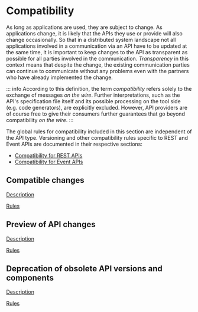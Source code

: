 # Compatibility

As long as applications are used, they are subject to change.
As applications change, it is likely that the APIs they use or provide will also change occasionally.
So that in a distributed system landscape not all applications involved in a communication via an API have to be updated at the same time, it is important to keep changes to the API as transparent as possible for all parties involved in the communication. _Transparency_ in this context means that despite the change, the existing communication parties can continue to communicate without any problems even with the partners who have already implemented the change.

::: info
According to this definition, the term _compatibility_ refers solely to the exchange of messages _on the wire_.
Further interpretations, such as the API's specification file itself and its possible processing on the tool side (e.g. code generators), are explicitly excluded.
However, API providers are of course free to give their consumers further guarantees that go beyond compatibility _on the wire_.
:::

The global rules for compatibility included in this section are independent of the API type.
Versioning and other compatibility rules specific to REST and Event APIs are documented in their respective sections:

- [Compatibility for REST APIs](../../030_REST-GUIDELINES/050_Compatibility/index.md)
- [Compatibility for Event APIs](../../040_EVENT-GUIDELINES/050_Compatibility/index.md)

## Compatible changes

[<!--INCLUDE-->Description](../compatibility/compatible-changes/compatible-changes.md)

[<!--RULES-->Rules](../compatibility/compatible-changes/rules/)

## Preview of API changes

[<!--INCLUDE-->Description](../compatibility/preview/preview-of-api-changes.md)

[<!--RULES-->Rules](../compatibility/preview/rules/)

## Deprecation of obsolete API versions and components

[<!--INCLUDE-->Description](../compatibility/deprecation/deprecation-of-obsolete-api-versions-and-components.md)

[<!--RULES-->Rules](../compatibility/deprecation/rules/)
